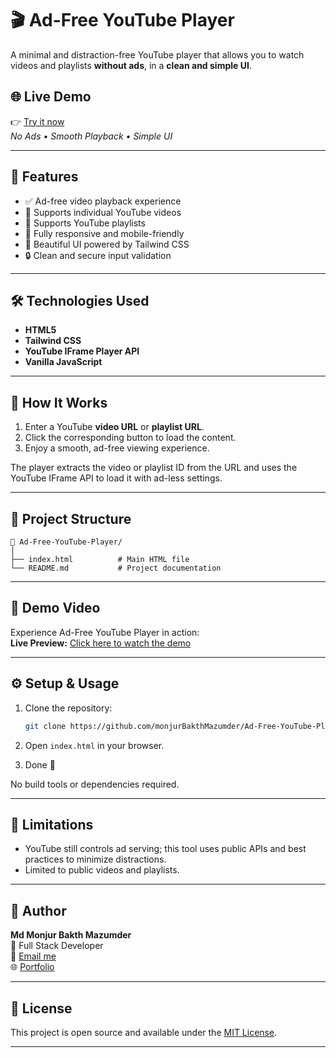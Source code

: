 

# 🎬 Ad-Free YouTube Player

A minimal and distraction-free YouTube player that allows you to watch videos and playlists **without ads**, in a **clean and simple UI**.

## 🌐 Live Demo

👉 [Try it now](https://monjurbakthmazumder.github.io/Ad-Free-YouTube-Player/)  
_No Ads • Smooth Playback • Simple UI_

---

## 🚀 Features

- ✅ Ad-free video playback experience
- 🎥 Supports individual YouTube videos
- 📃 Supports YouTube playlists
- 📱 Fully responsive and mobile-friendly
- 🌈 Beautiful UI powered by Tailwind CSS
- 🔒 Clean and secure input validation

---

## 🛠️ Technologies Used

- **HTML5**
- **Tailwind CSS**
- **YouTube IFrame Player API**
- **Vanilla JavaScript**

---

## 🧠 How It Works

1. Enter a YouTube **video URL** or **playlist URL**.
2. Click the corresponding button to load the content.
3. Enjoy a smooth, ad-free viewing experience.

The player extracts the video or playlist ID from the URL and uses the YouTube IFrame API to load it with ad-less settings.

---

## 📂 Project Structure

```
📁 Ad-Free-YouTube-Player/
│
├── index.html          # Main HTML file
└── README.md           # Project documentation
```
---
## 🎥 Demo Video

Experience Ad-Free YouTube Player in action:  
**Live Preview:** [Click here to watch the demo](https://youtu.be/x2M6cLCAQwM)



---

## ⚙️ Setup & Usage

1. Clone the repository:

   ```bash
   git clone https://github.com/monjurBakthMazumder/Ad-Free-YouTube-Player
   ```

2. Open `index.html` in your browser.

3. Done 🎉

No build tools or dependencies required.

---

## 📌 Limitations

- YouTube still controls ad serving; this tool uses public APIs and best practices to minimize distractions.
- Limited to public videos and playlists.

---

## 🙌 Author

**Md Monjur Bakth Mazumder**  
💼 Full Stack Developer  
📧 [Email me](mailto:md.monjurmbm2001@gmail.com)  
🌐 [Portfolio](https://mdmonjurbakthmazumder.netlify.app)

---

## 📃 License

This project is open source and available under the [MIT License](LICENSE).

---

